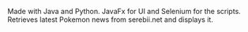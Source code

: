 Made with Java and Python. JavaFx for UI and Selenium for the scripts. Retrieves latest Pokemon news from serebii.net and displays it.
